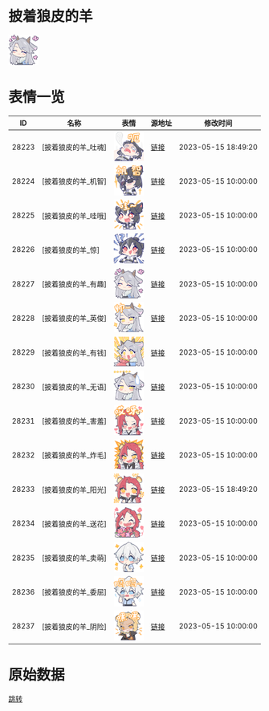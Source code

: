 # 披着狼皮的羊

<img src="./cover.png" height="60" alt="cover" />

# 表情一览

|ID|名称|表情|源地址|修改时间|
|----|----|----|----|----|
|28223|[披着狼皮的羊_吐魂]|<img src="./pic/028223_%5B披着狼皮的羊_吐魂%5D.png" height="60" alt="吐魂"/>|[链接](https://i0.hdslb.com/bfs/garb/91567ce26c90874490e80dbbe89478fa1aea3b6e.png)|2023-05-15 18:49:20|
|28224|[披着狼皮的羊_机智]|<img src="./pic/028224_%5B披着狼皮的羊_机智%5D.png" height="60" alt="机智"/>|[链接](https://i0.hdslb.com/bfs/garb/ce141b9f39095b496057ef0fa3365d0ac01e9588.png)|2023-05-15 10:00:00|
|28225|[披着狼皮的羊_哇哦]|<img src="./pic/028225_%5B披着狼皮的羊_哇哦%5D.png" height="60" alt="哇哦"/>|[链接](https://i0.hdslb.com/bfs/garb/61b4e9a06b409a23cffc2ad0f3e1fe38cc67dd40.png)|2023-05-15 10:00:00|
|28226|[披着狼皮的羊_惊]|<img src="./pic/028226_%5B披着狼皮的羊_惊%5D.png" height="60" alt="惊"/>|[链接](https://i0.hdslb.com/bfs/garb/6b1aa330a379847cfb85784066b0d28cad0b2d8a.png)|2023-05-15 10:00:00|
|28227|[披着狼皮的羊_有趣]|<img src="./pic/028227_%5B披着狼皮的羊_有趣%5D.png" height="60" alt="有趣"/>|[链接](https://i0.hdslb.com/bfs/garb/1b498436444be2cfdfa7ddf55eef1b99bbf68b13.png)|2023-05-15 10:00:00|
|28228|[披着狼皮的羊_英俊]|<img src="./pic/028228_%5B披着狼皮的羊_英俊%5D.png" height="60" alt="英俊"/>|[链接](https://i0.hdslb.com/bfs/garb/bf1bc098b8f4d48e45303395388baf7776dee021.png)|2023-05-15 10:00:00|
|28229|[披着狼皮的羊_有钱]|<img src="./pic/028229_%5B披着狼皮的羊_有钱%5D.png" height="60" alt="有钱"/>|[链接](https://i0.hdslb.com/bfs/garb/4ae47d9983b0c8194a9e6e24cabf16f5d74060ba.png)|2023-05-15 10:00:00|
|28230|[披着狼皮的羊_无语]|<img src="./pic/028230_%5B披着狼皮的羊_无语%5D.png" height="60" alt="无语"/>|[链接](https://i0.hdslb.com/bfs/garb/cd65657f710da01c1a265e5175d42ddd7428fc7a.png)|2023-05-15 10:00:00|
|28231|[披着狼皮的羊_害羞]|<img src="./pic/028231_%5B披着狼皮的羊_害羞%5D.png" height="60" alt="害羞"/>|[链接](https://i0.hdslb.com/bfs/garb/12a4a00e9810188c099d2e56c96e377ef5a57ffd.png)|2023-05-15 10:00:00|
|28232|[披着狼皮的羊_炸毛]|<img src="./pic/028232_%5B披着狼皮的羊_炸毛%5D.png" height="60" alt="炸毛"/>|[链接](https://i0.hdslb.com/bfs/garb/85cb778947a8b665b4fb232ee8b12d944645725b.png)|2023-05-15 10:00:00|
|28233|[披着狼皮的羊_阳光]|<img src="./pic/028233_%5B披着狼皮的羊_阳光%5D.png" height="60" alt="阳光"/>|[链接](https://i0.hdslb.com/bfs/garb/485b2b3de077a30f1003f27d79fb674b7b42d9b6.png)|2023-05-15 18:49:20|
|28234|[披着狼皮的羊_送花]|<img src="./pic/028234_%5B披着狼皮的羊_送花%5D.png" height="60" alt="送花"/>|[链接](https://i0.hdslb.com/bfs/garb/9578ef7df6653441d9dcd37b6d0c81462f49d770.png)|2023-05-15 10:00:00|
|28235|[披着狼皮的羊_卖萌]|<img src="./pic/028235_%5B披着狼皮的羊_卖萌%5D.png" height="60" alt="卖萌"/>|[链接](https://i0.hdslb.com/bfs/garb/0b7c0f94cb240cf93094e904723f5c4faf43f497.png)|2023-05-15 10:00:00|
|28236|[披着狼皮的羊_委屈]|<img src="./pic/028236_%5B披着狼皮的羊_委屈%5D.png" height="60" alt="委屈"/>|[链接](https://i0.hdslb.com/bfs/garb/802342136da915206bb85180f525f59f4585f302.png)|2023-05-15 10:00:00|
|28237|[披着狼皮的羊_阴险]|<img src="./pic/028237_%5B披着狼皮的羊_阴险%5D.png" height="60" alt="阴险"/>|[链接](https://i0.hdslb.com/bfs/garb/19fc25ce21c5b460bd58921ce3fc7bc88f8c8143.png)|2023-05-15 10:00:00|

# 原始数据

[跳转](./raw.json)

